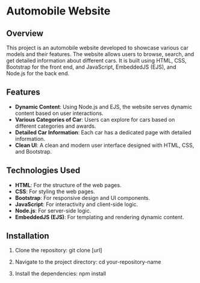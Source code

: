 # Automobile Website

## Overview

This project is an automobile website developed to showcase various car models and their features. 
The website allows users to browse, search, and get detailed information about different cars.
It is built using HTML, CSS, Bootstrap for the front end, and JavaScript, EmbeddedJS (EJS), and Node.js for the back end.

## Features

- **Dynamic Content**: Using Node.js and EJS, the website serves dynamic content based on user interactions.
- **Various Categories of Car**: Users can explore for cars based on different categories and awards.
- **Detailed Car Information**: Each car has a dedicated page with detailed information.
- **Clean UI**: A clean and modern user interface designed with HTML, CSS, and Bootstrap.

## Technologies Used

- **HTML**: For the structure of the web pages.
- **CSS**: For styling the web pages.
- **Bootstrap**: For responsive design and UI components.
- **JavaScript**: For interactivity and client-side logic.
- **Node.js**: For server-side logic.
- **EmbeddedJS (EJS)**: For templating and rendering dynamic content.


## Installation

1. Clone the repository:
    git clone [url]

2. Navigate to the project directory:
    cd your-repository-name

3. Install the dependencies:
    npm install
  

